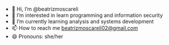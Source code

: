 - 👋 Hi, I’m @beatrizmoscareli
- 👀 I’m interested in learn programming and information security
- 🌱 I’m currently learning analysis and systems development
- 📫 How to reach me beatrizmoscareli02@gmail.com
- 😄 Pronouns: she/her

<!---
beatrizmoscareli/beatrizmoscareli is a ✨ special ✨ repository because its `README.md` (this file) appears on your GitHub profile.
You can click the Preview link to take a look at your changes.
--->
